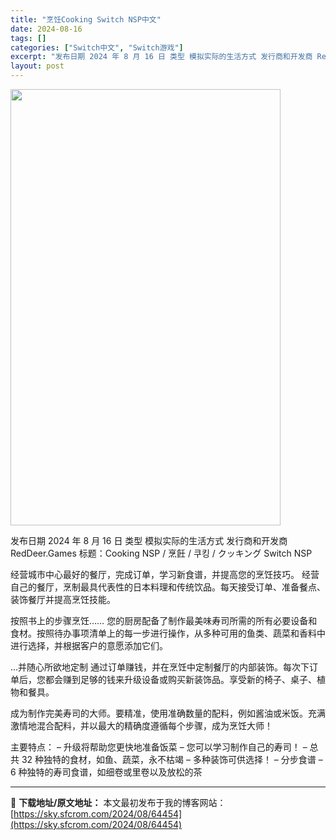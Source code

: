```yaml
---
title: "烹饪Cooking Switch NSP中文"
date: 2024-08-16
tags: []
categories: ["Switch中文", "Switch游戏"]
excerpt: "发布日期 2024 年 8 月 16 日 类型 模拟实际的生活方式 发行商和开发商 RedDeer.Games 标题：Cooking NSP / 烹飪 / 쿠킹 / クッキング Switch NSP 经营城市中心最好的餐厅，完成订单，学习新食谱，并提高您的烹饪技巧。 经营自己的餐厅，烹制最具代表性的&hellip;"
layout: post
---
```


<img class="aligncenter size-full wp-image-64455" src="https://sky.sfcrom.com/wp-content/uploads/2024/08/2024081606452356.webp" alt="" width="432" height="698" />

发布日期 2024 年 8 月 16 日
类型 模拟实际的生活方式
发行商和开发商 RedDeer.Games
标题：Cooking NSP / 烹飪 / 쿠킹 / クッキング Switch NSP

经营城市中心最好的餐厅，完成订单，学习新食谱，并提高您的烹饪技巧。
经营自己的餐厅，烹制最具代表性的日本料理和传统饮品。每天接受订单、准备餐点、装饰餐厅并提高烹饪技能。

按照书上的步骤烹饪……
您的厨房配备了制作最美味寿司所需的所有必要设备和食材。按照待办事项清单上的每一步进行操作，从多种可用的鱼类、蔬菜和香料中进行选择，并根据客户的意愿添加它们。

...并随心所欲地定制
通过订单赚钱，并在烹饪中定制餐厅的内部装饰。每次下订单后，您都会赚到足够的钱来升级设备或购买新装饰品。享受新的椅子、桌子、植物和餐具。

成为制作完美寿司的大师。要精准，使用准确数量的配料，例如酱油或米饭。充满激情地混合配料，并以最大的精确度遵循每个步骤，成为烹饪大师！

主要特点：
– 升级将帮助您更快地准备饭菜
– 您可以学习制作自己的寿司！
– 总共 32 种独特的食材，如鱼、蔬菜，永不枯竭
– 多种装饰可供选择！
– 分步食谱
– 6 种独特的寿司食谱，如细卷或里卷以及放松的茶

---
📖 **下载地址/原文地址：** 本文最初发布于我的博客网站：[https://sky.sfcrom.com/2024/08/64454](https://sky.sfcrom.com/2024/08/64454)
